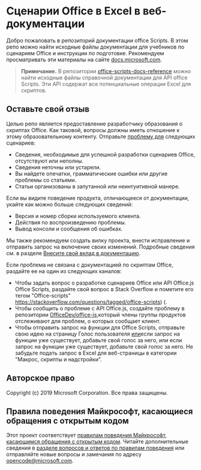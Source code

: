 # <a name="office-scripts-in-excel-on-the-web-documentation"></a>Сценарии Office в Excel в веб-документации

Добро пожаловать в репозиторий документации office Scripts. В этом репо можно найти исходные файлы документации для учебников по сценариям Office и инструкции по подготовке. Рекомендуем просматривать эти материалы на сайте [docs.microsoft.com](https://docs.microsoft.com/office/dev/scripts).

> **Примечание.** В репозитории [office-scripts-docs-reference](https://github.com/OfficeDev/office-scripts-docs-reference) можно найти исходные файлы справочной документации для API office Scripts. Эти API содержат все потенциальные операции Excel для скриптов.

## <a name="give-us-your-feedback"></a>Оставьте свой отзыв

Целью репо является предоставление разработчику образования о скриптах Office. Как таковой, вопросы должны иметь отношение к этому образовательному контенту. Отправьте [проблему для](https://github.com/OfficeDev/office-scripts-docs/issues) следующих сценариев:

- Сведения, необходимые для успешной разработки сценариев Office, отсутствуют или неполны.
- Сведения неточны или устарели.
- Вы найдете опечатки, грамматические ошибки или другие проблемы со статьями.
- Статьи организованы в запутанной или неинтуитивной манере.

Если вы видите поведение продукта, отличающееся от документации, укайте как можно больше следующих сведений:

- Версия и номер сборки используемого клиента.
- Действия по воспроизведению проблемы.
- Вывод консоли и сообщения об ошибках.

Мы также рекомендуем создать вилку проекта, внести исправление и отправить запрос на включение своих изменений. Подробные сведения см. в разделе [Внесите свой вклад в документацию](Contributing.md).

Если проблема не связана с документацией по скриптам Office, раздайте ее на один из следующих каналов:

- Чтобы задать вопрос о разработке сценариев Office или API Office.js Office Scripts, раздайте свой вопрос в Stack Overflow и пометите его тегом "Office-scripts" https://stackoverflow.com/questions/tagged/office-scripts) (.
- Чтобы сообщить о проблеме с API Office.js, создайте проблему в репозитории [OfficeDev/office-js,](https://github.com/OfficeDev/office-js)который члены группы продуктов отслеживают для проблем, о которых сообщает клиент.
- Чтобы отправить запрос на функции для Office Scripts, отправьте свою идею на страницу Голос пользователя [или](https://excel.uservoice.com/forums/274580-excel-for-the-web?category_id=143439)если запрос на функции уже существует, добавьте свой голос за него, или если запрос на функции уже существует, добавьте свой голос за него. Не забудьте подать запрос в Excel для веб-страницы в категории "Макрос, скрипты и надстройки".

## <a name="copyright"></a>Авторское право

Copyright (c) 2019 Microsoft Corporation. Все права защищены.

## <a name="microsoft-open-source-code-of-conduct"></a>Правила поведения Майкрософт, касающиеся обращения с открытым кодом

Этот проект соответствует [правилам поведения Майкрософт, касающимся обращения с открытым кодом](https://opensource.microsoft.com/codeofconduct/). Читайте дополнительные сведения в [разделе вопросов и ответов по правилам поведения](https://opensource.microsoft.com/codeofconduct/faq/) или отправляйте новые вопросы и замечания по адресу [opencode@microsoft.com](mailto:opencode@microsoft.com).
